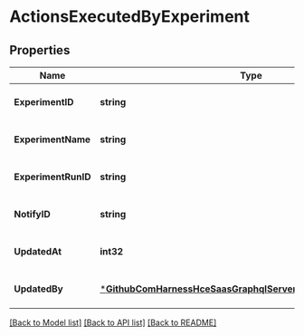 # ActionsExecutedByExperiment

## Properties
Name | Type | Description | Notes
------------ | ------------- | ------------- | -------------
**ExperimentID** | **string** |  | [optional] [default to null]
**ExperimentName** | **string** |  | [optional] [default to null]
**ExperimentRunID** | **string** |  | [optional] [default to null]
**NotifyID** | **string** |  | [optional] [default to null]
**UpdatedAt** | **int32** |  | [optional] [default to null]
**UpdatedBy** | [***GithubComHarnessHceSaasGraphqlServerGraphModelUserDetails**](github_com_harness_hce-saas_graphql_server_graph_model.UserDetails.md) |  | [optional] [default to null]

[[Back to Model list]](../README.md#documentation-for-models) [[Back to API list]](../README.md#documentation-for-api-endpoints) [[Back to README]](../README.md)


